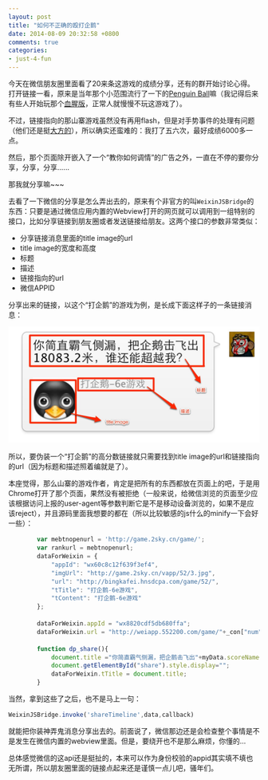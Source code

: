 ```yaml
---
layout: post
title: "如何不正确的殴打企鹅"
date: 2014-08-09 20:32:58 +0800
comments: true
categories: 
- just-4-fun
---
```


今天在微信朋友圈里面看了20来条这游戏的成绩分享，还有的群开始讨论心得。打开链接一看，原来是当年那个小范围流行了一下的[Penguin Ball](https://www.google.com/search?q=Penguin+Ball&oq=Penguin+Ball&aqs=chrome..69i57j69i60.972j0j4&sourceid=chrome&es_sm=91&ie=UTF-8)嘛（我记得后来有些人开始玩那个[血腥版](http://www.bloody-penguin.com/)，正常人就慢慢不玩这游戏了）。

不过，链接指向的那山寨游戏虽然没有再用flash，但是对手势事件的处理有问题（他们还是挺[大方的](http://game.2sky.cn/js/52/index.js)），所以确实还蛮难的：我打了五六次，最好成绩6000多一点。

然后，那个页面除开嵌入了一个“教你如何调情”的广告之外，一直在不停的要你分享，分享，分享......

那我就分享嘛~~~

去看了一下微信的分享是怎么弄出去的，原来有个非官方的叫`WeixinJSBridge`的东西：只要是通过微信应用内置的Webview打开的网页就可以调用到一组特别的接口，比如分享链接到朋友圈或者发送链接给朋友。这两个接口的参数非常类似：

* 分享链接消息里面的title image的url 
* title image的宽度和高度
* 标题
* 描述
* 链接指向的url
* 微信APPID

分享出来的链接，以这个“打企鹅”的游戏为例，是长成下面这样子的一条链接消息：

![Wechat Message](/downloads/images/2014_08/wechat_share_msg.jpg "Don't touch me...")

所以，要伪装一个“打企鹅”的高分数链接就只需要找到title image的url和链接指向的url（因为标题和描述照着编就是了）。

本座觉得，那么山寨的游戏作者，肯定是把所有的东西都放在页面上的吧，于是用Chrome打开了那个页面，果然没有被拒绝（一般来说，给微信浏览的页面至少应该根据访问上报的user-agent等参数判断它是不是移动设备浏览的，如果不是应该reject），并且源码里面我想要的都在（所以比较敏感的js什么的minify一下会好一些）：

```javascript
        var mebtnopenurl = 'http://game.2sky.cn/game/';
        var rankurl = mebtnopenurl;
        dataForWeixin = {
            "appId": "wx60c8c12f639f3ef4",
            "imgUrl": "http://game.2sky.cn/vapp/52/3.jpg",
            "url": "http://bingkafei.hnsdcpa.com/game/52/",
            "tTitle": "打企鹅-6e游戏",
            "tContent": "打企鹅-6e游戏"
        };  
        
        dataForWeixin.appId = "wx8820cdf5db680ffa";
        dataForWeixin.url = "http://weiapp.552200.com/game/"+_con["num"]+"/";

        function dp_share(){
            document.title ="你简直霸气侧漏，把企鹅击飞出"+myData.scoreName+"，谁还能超越我？";
            document.getElementById("share").style.display="";
            dataForWeixin.tTitle = document.title;
        }
```

当然，拿到这些了之后，也不是马上一句：

```javascript
WeixinJSBridge.invoke('shareTimeline',data,callback)
```

就能把你装神弄鬼消息分享出去的。前面说了，微信那边还是会检查整个事情是不是发生在微信内置的webview里面。但是，要绕开也不是那么麻烦，你懂的...

总体感觉微信的这api还是挺扯的，本来可以作为身份校验的appid其实填不填也无所谓，所以朋友圈里面的链接点起来还是谨慎一点儿吧，骚年们。
